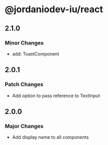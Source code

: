 # @jordaniodev-iu/react

## 2.1.0

### Minor Changes

- add: ToastComponent

## 2.0.1

### Patch Changes

- Add option to pass reference to TextInput

## 2.0.0

### Major Changes

- Add display name to all components
